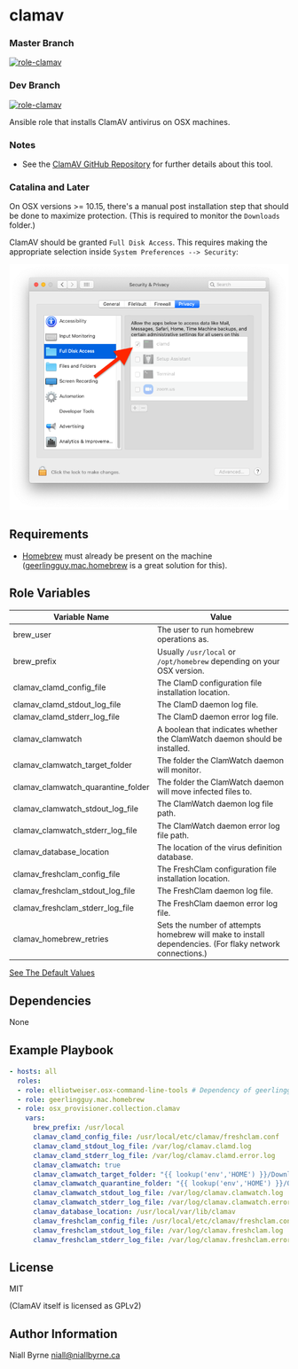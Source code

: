# clamav

### Master Branch
[![role-clamav](https://github.com/osx-provisioner/collection/actions/workflows/workflow-clamav-push.yml/badge.svg?branch=master)](https://github.com/osx-provisioner/collection/actions/workflows/workflow-clamav-push.yml)

### Dev Branch
[![role-clamav](https://github.com/osx-provisioner/collection/actions/workflows/workflow-clamav-push.yml/badge.svg?branch=dev)](https://github.com/osx-provisioner/collection/actions/workflows/workflow-clamav-push.yml)

Ansible role that installs ClamAV antivirus on OSX machines.

### Notes
- See the [ClamAV GitHub Repository](https://github.com/Cisco-Talos/clamav) for further details about this tool.

### Catalina and Later

On OSX versions >= 10.15, there's a manual post installation step that should be done to maximize protection.  (This is required to monitor the `Downloads` folder.)

ClamAV should be granted `Full Disk Access`.  This requires making the appropriate selection inside `System Preferences --> Security`:

![SystemPreferences](.documentation/SystemPreferences.png)

Requirements
------------

- [Homebrew](https://brew.sh/) must already be present on the machine ([geerlingguy.mac.homebrew](https://github.com/geerlingguy/ansible-collection-mac) is a great solution for this).

Role Variables
--------------

| Variable Name                      | Value                                                                                                    |
|------------------------------------|----------------------------------------------------------------------------------------------------------|
| brew_user                          | The user to run homebrew operations as.                                                                  |
| brew_prefix                        | Usually `/usr/local` or `/opt/homebrew` depending on your OSX version.                                   |
| clamav_clamd_config_file           | The ClamD configuration file installation location.                                                      |
| clamav_clamd_stdout_log_file       | The ClamD daemon log file.                                                                               |
| clamav_clamd_stderr_log_file       | The ClamD daemon error log file.                                                                         |
| clamav_clamwatch                   | A boolean that indicates whether the ClamWatch daemon should be installed.                               |
| clamav_clamwatch_target_folder     | The folder the ClamWatch daemon will monitor.                                                            |
| clamav_clamwatch_quarantine_folder | The folder the ClamWatch daemon will move infected files to.                                             |
| clamav_clamwatch_stdout_log_file   | The ClamWatch daemon log file path.                                                                      |
| clamav_clamwatch_stderr_log_file   | The ClamWatch daemon error log file path.                                                                |
| clamav_database_location           | The location of the virus definition database.                                                           |
| clamav_freshclam_config_file       | The FreshClam configuration file installation location.                                                  |
| clamav_freshclam_stdout_log_file   | The FreshClam daemon log file.                                                                           |
| clamav_freshclam_stderr_log_file   | The FreshClam daemon error log file.                                                                     |
| clamav_homebrew_retries            | Sets the number of attempts homebrew will make to install dependencies. (For flaky network connections.) |

[See The Default Values](defaults/main.yml)

Dependencies
------------

None

Example Playbook
----------------

```yaml
- hosts: all
  roles:
  - role: elliotweiser.osx-command-line-tools # Dependency of geerlingguy.mac.homebrew
  - role: geerlingguy.mac.homebrew
  - role: osx_provisioner.collection.clamav
    vars:
      brew_prefix: /usr/local
      clamav_clamd_config_file: /usr/local/etc/clamav/freshclam.conf
      clamav_clamd_stdout_log_file: /var/log/clamav.clamd.log
      clamav_clamd_stderr_log_file: /var/log/clamav.clamd.error.log
      clamav_clamwatch: true
      clamav_clamwatch_target_folder: "{{ lookup('env','HOME') }}/Downloads"
      clamav_clamwatch_quarantine_folder: "{{ lookup('env','HOME') }}/Quarantine"
      clamav_clamwatch_stdout_log_file: /var/log/clamav.clamwatch.log
      clamav_clamwatch_stderr_log_file: /var/log/clamav.clamwatch.error.log
      clamav_database_location: /usr/local/var/lib/clamav
      clamav_freshclam_config_file: /usr/local/etc/clamav/freshclam.conf
      clamav_freshclam_stdout_log_file: /var/log/clamav.freshclam.log
      clamav_freshclam_stderr_log_file: /var/log/clamav.freshclam.error.log
```

License
-------

MIT

(ClamAV itself is licensed as GPLv2)

Author Information
------------------

Niall Byrne <niall@niallbyrne.ca>
